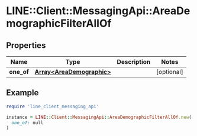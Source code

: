 # LINE::Client::MessagingApi::AreaDemographicFilterAllOf

## Properties

| Name | Type | Description | Notes |
| ---- | ---- | ----------- | ----- |
| **one_of** | [**Array&lt;AreaDemographic&gt;**](AreaDemographic.md) |  | [optional] |

## Example

```ruby
require 'line_client_messaging_api'

instance = LINE::Client::MessagingApi::AreaDemographicFilterAllOf.new(
  one_of: null
)
```

